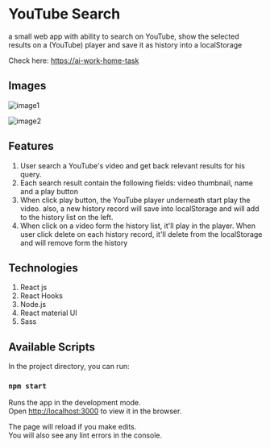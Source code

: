 # YouTube Search

a small web app with ability to search on YouTube, show the selected results on a (YouTube) player and save it as history into a localStorage

Check here: [https://ai-work-home-task](https://ai-work-home-task.onrender.com/)

## Images

![image1](https://res.cloudinary.com/maindevcloud/image/upload/h_300,w_600/v1726048138/oxbwplf9qevolrc36xhi.png)

![image2](https://res.cloudinary.com/maindevcloud/image/upload/h_300,w_600/v1726048305/shj7veumc9xhzay9ipy2.png)

 
## Features

1. User search a YouTube's video and get back relevant results for his query.
2. Each search result contain the following fields: video thumbnail, name and a play button
3. When click play button, the YouTube player underneath start play the video. also, a new history record will save into localStorage and will add to the history list on the left.
4. When click on a video form the history list, it'll play in the player.
When user click delete on each history record, it'll delete from the localStorage and will remove form the history

## Technologies

1. React js
2. React Hooks
3. Node.js
4. React material UI
5. Sass

## Available Scripts

In the project directory, you can run:

### `npm start`

Runs the app in the development mode.\
Open [http://localhost:3000](http://localhost:3000) to view it in the browser.

The page will reload if you make edits.\
You will also see any lint errors in the console. 
